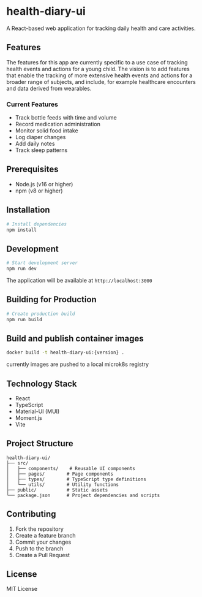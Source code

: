 # health-diary-ui

A React-based web application for tracking daily health and care activities.

## Features
The features for this app are currently specific to a use case of tracking health events and actions for a young child. The vision is to add features that enable the tracking of more extensive health events and actions for a broader range of subjects, and include, for example healthcare encounters and data derived from wearables.

### Current Features
- Track bottle feeds with time and volume
- Record medication administration
- Monitor solid food intake
- Log diaper changes
- Add daily notes
- Track sleep patterns

## Prerequisites

- Node.js (v16 or higher)
- npm (v8 or higher)

## Installation

```bash
# Install dependencies
npm install
```

## Development

```bash
# Start development server
npm run dev
```

The application will be available at `http://localhost:3000`

## Building for Production

```bash
# Create production build
npm run build
```

## Build and publish container images
```bash
docker build -t health-diary-ui:{version} .
```
currently images are pushed to a local microk8s registry

## Technology Stack

- React
- TypeScript
- Material-UI (MUI)
- Moment.js
- Vite

## Project Structure

```
health-diary-ui/
├── src/
│   ├── components/    # Reusable UI components
│   ├── pages/        # Page components
│   ├── types/        # TypeScript type definitions
│   └── utils/        # Utility functions
├── public/           # Static assets
└── package.json      # Project dependencies and scripts
```

## Contributing

1. Fork the repository
2. Create a feature branch
3. Commit your changes
4. Push to the branch
5. Create a Pull Request

## License

MIT License
